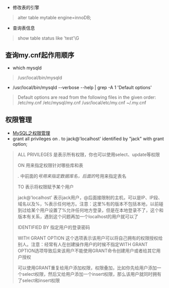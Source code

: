 + 修改表的引擎

> alter table mytable engine=innoDB;

+ 查询表信息

> show table status like 'test'\G

## 查询my.cnf起作用顺序
- which mysqld

> /usr/local/bin/mysqld

- /usr/local/bin/mysqld --verbose --help | grep -A 1 'Default options'

>Default options are read from the following files in the given order:
/etc/my.cnf /etc/mysql/my.cnf /usr/local/etc/my.cnf ~/.my.cnf 


## 权限管理
+ [MySQL之权限管理](https://www.cnblogs.com/Richardzhu/p/3318595.html)
+ grant all privileges on *.* to jack@'localhost' identified by "jack" with grant option;

> ALL PRIVILEGES 是表示所有权限，你也可以使用select、update等权限
> 
> ON 用来指定权限针对哪些库和表
> 
> *.* 中前面的*号用来指定数据库名，后面的*号用来指定表名
> 
> TO 表示将权限赋予某个用户
> 
>  jack@'localhost' 表示jack用户，@后面接限制的主机，可以是IP、IP段、域名以及%，%表示任何地方。注意：这里%有的版本不包括本地，以前碰到过给某个用户设置了%允许任何地方登录，但是在本地登录不了，这个和版本有关系，遇到这个问题再加一个localhost的用户就可以了
> 
> IDENTIFIED BY 指定用户的登录密码
> 
> WITH GRANT OPTION 这个选项表示该用户可以将自己拥有的权限授权给别人。注意：经常有人在创建操作用户的时候不指定WITH GRANT OPTION选项导致后来该用户不能使用GRANT命令创建用户或者给其它用户授权
> 
> 可以使用GRANT重复给用户添加权限，权限叠加，比如你先给用户添加一个select权限，然后又给用户添加一个insert权限，那么该用户就同时拥有了select和insert权限
> 
> 

